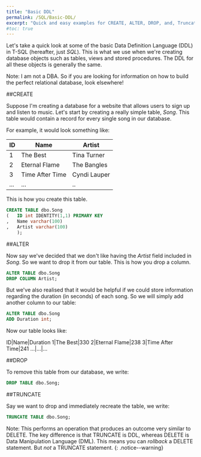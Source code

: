 ```yaml
---
title: "Basic DDL"
permalink: /SQL/Basic-DDL/
excerpt: "Quick and easy examples for CREATE, ALTER, DROP, and, Truncate."
#toc: true
---
```


Let's take a quick look at some of the basic Data Definition Language (DDL) in T-SQL (hereafter, just _SQL_).
This is what we use when we're creating database objects such as tables, views and stored procedures.
The DDL for all these objects is generally the same. 

Note: I am not a DBA. So if you are looking for information on how to build the perfect relational database, look elsewhere!


##CREATE

Suppose I'm creating a database for a website that allows users to sign up and listen to music. 
Let's start by creating a really simple table, _Song_. 
This table would contain a record for every single song in our database.

For example, it would look something like:

ID|Name|Artist
---|---|---
1|The Best|Tina Turner
2|Eternal Flame|The Bangles
3|Time After Time|Cyndi Lauper
...|...|..

This is how you create this table.
```sql
CREATE TABLE dbo.Song 
(	ID int IDENTITY(1,1) PRIMARY KEY
,	Name varchar(100)
,	Artist varchar(100)
	);
```

##ALTER

Now say we've decided that we don't like having the _Artist_ field included in _Song_. 
So we want to drop it from our table. 
This is how you drop a column.

```sql
ALTER TABLE dbo.Song
DROP COLUMN Artist;
```

But we've also realised that it would be helpful if we could store information regarding the duration (in seconds) of each song. 
So we will simply add another column to our table:

```sql
ALTER TABLE dbo.Song
ADD Duration int;
```

Now our table looks like:

ID|Name|Duration
1|The Best|330
2|Eternal Flame|238
3|Time After Time|241
...|...|...

##DROP

To remove this table from our database, we write:

```sql
DROP TABLE dbo.Song;
```

##TRUNCATE

Say we want to drop and immediately recreate the table, we write:

```sql
TRUNCATE TABLE dbo.Song;
```

Note: This performs an operation that produces an outcome very similar to DELETE. The key difference is that TRUNCATE is DDL, whereas DELETE is Data Manipulation Language (DML).
This means you can _rollback_ a DELETE statement. But _not_ a TRUNCATE statement.
{: .notice--warning}











